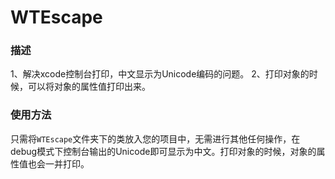 # WTEscape
### 描述
1、解决xcode控制台打印，中文显示为Unicode编码的问题。
2、打印对象的时候，可以将对象的属性值打印出来。

### 使用方法
只需将`WTEscape`文件夹下的类放入您的项目中，无需进行其他任何操作，在debug模式下控制台输出的Unicode即可显示为中文。打印对象的时候，对象的属性值也会一并打印。
